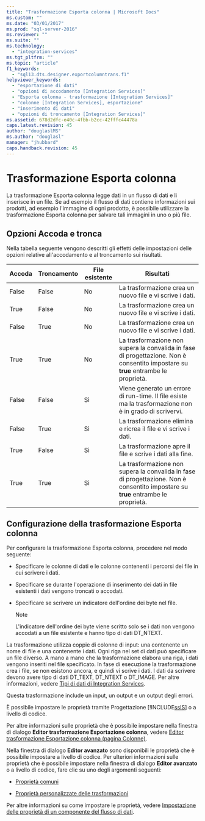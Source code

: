 ```yaml
---
title: "Trasformazione Esporta colonna | Microsoft Docs"
ms.custom: ""
ms.date: "03/01/2017"
ms.prod: "sql-server-2016"
ms.reviewer: ""
ms.suite: ""
ms.technology: 
  - "integration-services"
ms.tgt_pltfrm: ""
ms.topic: "article"
f1_keywords: 
  - "sql13.dts.designer.exportcolumntrans.f1"
helpviewer_keywords: 
  - "esportazione di dati"
  - "opzioni di accodamento [Integration Services]"
  - "Esporta colonna - trasformazione [Integration Services]"
  - "colonne [Integration Services], esportazione"
  - "inserimento di dati"
  - "opzioni di troncamento [Integration Services]"
ms.assetid: 678d2dfc-e40c-4fbb-b2cc-42fffc44478a
caps.latest.revision: 45
author: "douglaslMS"
ms.author: "douglasl"
manager: "jhubbard"
caps.handback.revision: 45
---
```

# Trasformazione Esporta colonna
  La trasformazione Esporta colonna legge dati in un flusso di dati e li inserisce in un file. Se ad esempio il flusso di dati contiene informazioni sui prodotti, ad esempio l'immagine di ogni prodotto, è possibile utilizzare la trasformazione Esporta colonna per salvare tali immagini in uno o più file.  
  
## Opzioni Accoda e tronca  
 Nella tabella seguente vengono descritti gli effetti delle impostazioni delle opzioni relative all'accodamento e al troncamento sui risultati.  
  
|Accoda|Troncamento|File esistente|Risultati|  
|------------|--------------|-----------------|-------------|  
|False|False|No|La trasformazione crea un nuovo file e vi scrive i dati.|  
|True|False|No|La trasformazione crea un nuovo file e vi scrive i dati.|  
|False|True|No|La trasformazione crea un nuovo file e vi scrive i dati.|  
|True|True|No|La trasformazione non supera la convalida in fase di progettazione. Non è consentito impostare su **true** entrambe le proprietà.|  
|False|False|Sì|Viene generato un errore di run-time. Il file esiste ma la trasformazione non è in grado di scrivervi.|  
|False|True|Sì|La trasformazione elimina e ricrea il file e vi scrive i dati.|  
|True|False|Sì|La trasformazione apre il file e scrive i dati alla fine.|  
|True|True|Sì|La trasformazione non supera la convalida in fase di progettazione. Non è consentito impostare su **true** entrambe le proprietà.|  
  
## Configurazione della trasformazione Esporta colonna  
 Per configurare la trasformazione Esporta colonna, procedere nel modo seguente:  
  
-   Specificare le colonne di dati e le colonne contenenti i percorsi dei file in cui scrivere i dati.  
  
-   Specificare se durante l'operazione di inserimento dei dati in file esistenti i dati vengono troncati o accodati.  
  
-   Specificare se scrivere un indicatore dell'ordine dei byte nel file.  
  
    > [!NOTE]  
    >  L'indicatore dell'ordine dei byte viene scritto solo se i dati non vengono accodati a un file esistente e hanno tipo di dati DT_NTEXT.  
  
 La trasformazione utilizza coppie di colonne di input: una contenente un nome di file e una contenente i dati. Ogni riga nel set di dati può specificare un file diverso. A mano a mano che la trasformazione elabora una riga, i dati vengono inseriti nel file specificato. In fase di esecuzione la trasformazione crea i file, se non esistono ancora, e quindi vi scrive i dati. I dati da scrivere devono avere tipo di dati DT_TEXT, DT_NTEXT o DT_IMAGE. Per altre informazioni, vedere [Tipi di dati di Integration Services](../../../integration-services/data-flow/integration-services-data-types.md).  
  
 Questa trasformazione include un input, un output e un output degli errori.  
  
 È possibile impostare le proprietà tramite Progettazione [!INCLUDE[ssIS](../../../includes/ssis-md.md)] o a livello di codice.  
  
 Per altre informazioni sulle proprietà che è possibile impostare nella finestra di dialogo **Editor trasformazione Esportazione colonna**, vedere [Editor trasformazione Esportazione colonna &#40;pagina Colonne&#41;](../../../integration-services/data-flow/transformations/export-column-transformation-editor-columns-page.md).  
  
 Nella finestra di dialogo **Editor avanzato** sono disponibili le proprietà che è possibile impostare a livello di codice. Per ulteriori informazioni sulle proprietà che è possibile impostare nella finestra di dialogo **Editor avanzato** o a livello di codice, fare clic su uno degli argomenti seguenti:  
  
-   [Proprietà comuni](../Topic/Common%20Properties.md)  
  
-   [Proprietà personalizzate delle trasformazioni](../../../integration-services/data-flow/transformations/transformation-custom-properties.md)  
  
 Per altre informazioni su come impostare le proprietà, vedere [Impostazione delle proprietà di un componente del flusso di dati](../../../integration-services/data-flow/set-the-properties-of-a-data-flow-component.md).  
  
  